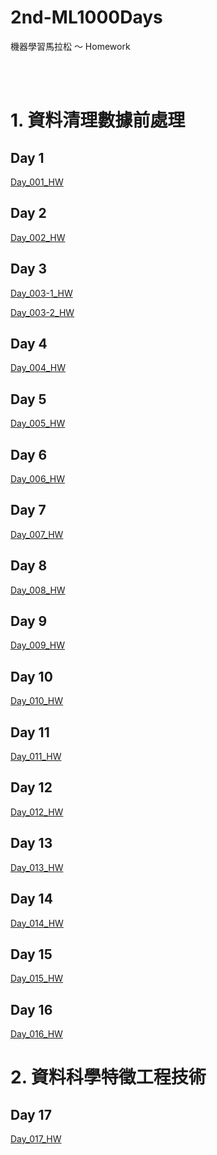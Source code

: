 # 2nd-ML1000Days

機器學習馬拉松 ～ Homework


</br>
</br>	

# 1. 資料清理數據前處理

## Day 1
[Day_001_HW](https://github.com/juidasci/2nd-ML100Days/blob/master/homework/Day_001_HW.ipynb)

## Day 2
[Day_002_HW](https://github.com/juidasci/2nd-ML100Days/blob/master/homework/Day_002_HW.ipynb)

## Day 3
[Day_003-1_HW](https://github.com/juidasci/2nd-ML100Days/blob/master/homework/Day_003-1_HW.ipynb)

[Day_003-2_HW](https://github.com/juidasci/2nd-ML100Days/blob/master/homework/Day_003-2_HW.ipynb)

## Day 4
[Day_004_HW](https://github.com/juidasci/2nd-ML100Days/blob/master/homework/Day_004_HW.ipynb)

## Day 5
[Day_005_HW](https://github.com/juidasci/2nd-ML100Days/blob/master/homework/Day_005_HW.ipynb)

## Day 6
[Day_006_HW](https://github.com/juidasci/2nd-ML100Days/blob/master/homework/Day_006_HW.ipynb)

## Day 7
[Day_007_HW](https://github.com/juidasci/2nd-ML100Days/blob/master/homework/Day_007_HW.ipynb)

## Day 8
[Day_008_HW](https://github.com/juidasci/2nd-ML100Days/blob/master/homework/Day_008_HW.ipynb)

## Day 9
[Day_009_HW](https://github.com/juidasci/2nd-ML100Days/blob/master/homework/Day_009_HW.ipynb)

## Day 10
[Day_010_HW](https://github.com/juidasci/2nd-ML100Days/blob/master/homework/Day_010_HW.ipynb)

## Day 11
[Day_011_HW](https://github.com/juidasci/2nd-ML100Days/blob/master/homework/Day_011_HW.ipynb)

## Day 12
[Day_012_HW](https://github.com/juidasci/2nd-ML100Days/blob/master/homework/Day_012_HW.ipynb)

## Day 13
[Day_013_HW](https://github.com/juidasci/2nd-ML100Days/blob/master/homework/Day_013_HW.ipynb)

## Day 14
[Day_014_HW](https://github.com/juidasci/2nd-ML100Days/blob/master/homework/Day_014_HW.ipynb)

## Day 15
[Day_015_HW](https://github.com/juidasci/2nd-ML100Days/blob/master/homework/Day_015_HW.ipynb)

## Day 16
[Day_016_HW](https://github.com/juidasci/2nd-ML100Days/blob/master/homework/Day_016_HW.png)

# 2. 資料科學特徵工程技術

## Day 17
[Day_017_HW](https://github.com/juidasci/2nd-ML100Days/blob/master/homework/Day_017_HW.ipynb)